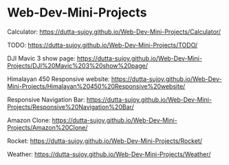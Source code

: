 # Web-Dev-Mini-Projects
Calculator: https://dutta-sujoy.github.io/Web-Dev-Mini-Projects/Calculator/

TODO: https://dutta-sujoy.github.io/Web-Dev-Mini-Projects/TODO/

DJI Mavic 3 show page: https://dutta-sujoy.github.io/Web-Dev-Mini-Projects/DJI%20Mavic%203%20show%20page/

Himalayan 450 Responsive website: https://dutta-sujoy.github.io/Web-Dev-Mini-Projects/Himalayan%20450%20Responsive%20website/

Responsive Navigation Bar: https://dutta-sujoy.github.io/Web-Dev-Mini-Projects/Responsive%20Navigation%20Bar/

Amazon Clone: https://dutta-sujoy.github.io/Web-Dev-Mini-Projects/Amazon%20Clone/

Rocket: https://dutta-sujoy.github.io/Web-Dev-Mini-Projects/Rocket/

Weather: https://dutta-sujoy.github.io/Web-Dev-Mini-Projects/Weather/
